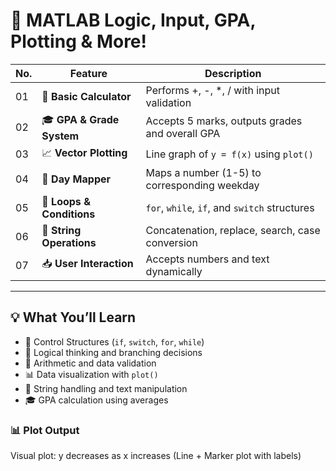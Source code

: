 # 🚀 MATLAB Logic, Input, GPA, Plotting & More!

| No. | Feature | Description |
|-----|---------|-------------|
| 01 | 🔢 **Basic Calculator** | Performs +, -, *, / with input validation |
| 02 | 🎓 **GPA & Grade System** | Accepts 5 marks, outputs grades and overall GPA |
| 03 | 📈 **Vector Plotting** | Line graph of `y = f(x)` using `plot()` |
| 04 | 📅 **Day Mapper** | Maps a number (1-5) to corresponding weekday |
| 05 | 🔁 **Loops & Conditions** | `for`, `while`, `if`, and `switch` structures |
| 06 | 🧵 **String Operations** | Concatenation, replace, search, case conversion |
| 07 | 📥 **User Interaction** | Accepts numbers and text dynamically |

---

## 💡 What You’ll Learn

- 🚦 Control Structures (`if`, `switch`, `for`, `while`)
- 🧠 Logical thinking and branching decisions
- 🧮 Arithmetic and data validation
- 📊 Data visualization with `plot()`
- 🧵 String handling and text manipulation
- 🎓 GPA calculation using averages

### 📊 Plot Output
Visual plot: y decreases as x increases (Line + Marker plot with labels)
